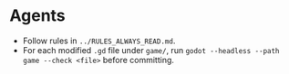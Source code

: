 Agents
======
 - Follow rules in `../RULES_ALWAYS_READ.md`.
 - For each modified `.gd` file under `game/`, run `godot --headless --path game --check <file>` before committing.
